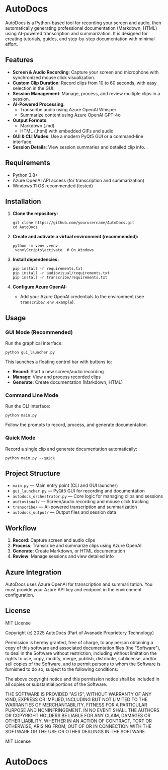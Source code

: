 # AutoDocs

AutoDocs is a Python-based tool for recording your screen and audio, then automatically generating professional documentation (Markdown, HTML) using AI-powered transcription and summarization. It is designed for creating tutorials, guides, and step-by-step documentation with minimal effort.

## Features

- **Screen & Audio Recording**: Capture your screen and microphone with synchronized mouse click visualization.
- **Custom Clip Duration**: Record clips from 10 to 60 seconds, with easy selection in the GUI.
- **Session Management**: Manage, process, and review multiple clips in a session.
- **AI-Powered Processing**:
  - Transcribe audio using Azure OpenAI Whisper
  - Summarize content using Azure OpenAI GPT-4o
- **Output Formats**:
  - Markdown (.md)
  - HTML (.html) with embedded GIFs and audio
- **GUI & CLI Modes**: Use a modern PyQt5 GUI or a command-line interface.
- **Session Details**: View session summaries and detailed clip info.

## Requirements

- Python 3.8+
- Azure OpenAI API access (for transcription and summarization)
- Windows 11 OS recommended (tested)

## Installation

1. **Clone the repository:**
   ```
   git clone https://github.com/yourusername/AutoDocs.git
   cd AutoDocs
   ```

2. **Create and activate a virtual environment (recommended):**
   ```
   python -m venv .venv
   .venv\Scripts\activate  # On Windows
   ```

3. **Install dependencies:**
   ```
   pip install -r requirements.txt
   pip install -r audiovisual/requirements.txt
   pip install -r transcribe/requirements.txt
   ```

4. **Configure Azure OpenAI:**
   - Add your Azure OpenAI credentials to the environment (see `transcribe/.env.example`).

## Usage

### GUI Mode (Recommended)

Run the graphical interface:

```
python gui_launcher.py
```

This launches a floating control bar with buttons to:
- **Record**: Start a new screen/audio recording
- **Manage**: View and process recorded clips
- **Generate**: Create documentation (Markdown, HTML)

### Command Line Mode

Run the CLI interface:

```
python main.py
```

Follow the prompts to record, process, and generate documentation.

### Quick Mode

Record a single clip and generate documentation automatically:

```
python main.py --quick
```

## Project Structure

- `main.py` — Main entry point (CLI and GUI launcher)
- `gui_launcher.py` — PyQt5 GUI for recording and documentation
- `autodocs_orchestrator.py` — Core logic for managing clips and sessions
- `audiovisual/` — Screen/audio recording and mouse click tracking
- `transcribe/` — AI-powered transcription and summarization
- `autodocs_output/` — Output files and session data

## Workflow

1. **Record**: Capture screen and audio clips
2. **Process**: Transcribe and summarize clips using Azure OpenAI
3. **Generate**: Create Markdown, or HTML documentation
4. **Review**: Manage sessions and view detailed info

## Azure Integration

AutoDocs uses Azure OpenAI for transcription and summarization. You must provide your Azure API key and endpoint in the environment configuration.

## License

MIT License

Copyright (c) 2025 AutoDocs (Part of Avanade Proprietory Technology)

Permission is hereby granted, free of charge, to any person obtaining a copy
of this software and associated documentation files (the "Software"), to deal
in the Software without restriction, including without limitation the rights
to use, copy, modify, merge, publish, distribute, sublicense, and/or sell
copies of the Software, and to permit persons to whom the Software is
furnished to do so, subject to the following conditions:

The above copyright notice and this permission notice shall be included in all
copies or substantial portions of the Software.

THE SOFTWARE IS PROVIDED "AS IS", WITHOUT WARRANTY OF ANY KIND, EXPRESS OR
IMPLIED, INCLUDING BUT NOT LIMITED TO THE WARRANTIES OF MERCHANTABILITY,
FITNESS FOR A PARTICULAR PURPOSE AND NONINFRINGEMENT. IN NO EVENT SHALL THE
AUTHORS OR COPYRIGHT HOLDERS BE LIABLE FOR ANY CLAIM, DAMAGES OR OTHER
LIABILITY, WHETHER IN AN ACTION OF CONTRACT, TORT OR OTHERWISE, ARISING FROM,
OUT OF OR IN CONNECTION WITH THE SOFTWARE OR THE USE OR OTHER DEALINGS IN THE
SOFTWARE.


MIT License
# AutoDocs
